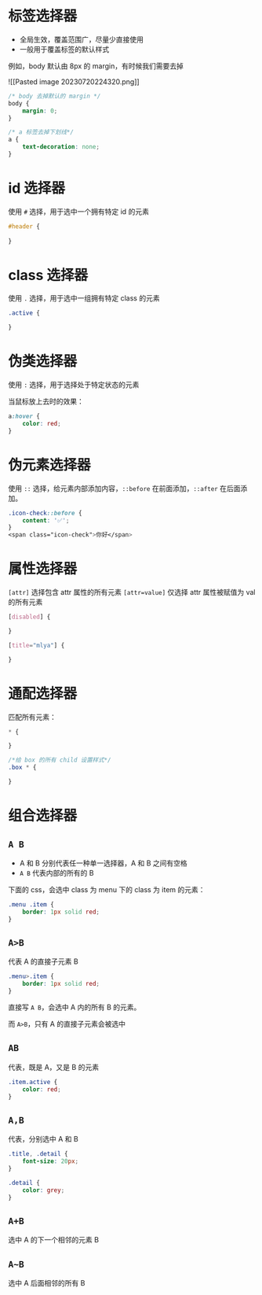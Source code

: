 # 标签选择器

- 全局生效，覆盖范围广，尽量少直接使用
- 一般用于覆盖标签的默认样式

例如，body 默认由 8px 的 margin，有时候我们需要去掉

![[Pasted image 20230720224320.png]]

```css
/* body 去掉默认的 margin */
body {  
	margin: 0;  
}

/* a 标签去掉下划线*/
a {  
	text-decoration: none;  
}
```

# id 选择器

使用 `#` 选择，用于选中一个拥有特定 id 的元素

```css
#header {
	
}
```

# class 选择器

使用 `.` 选择，用于选中一组拥有特定 class 的元素

```css
.active {

}
```

# 伪类选择器

使用 `:` 选择，用于选择处于特定状态的元素

当鼠标放上去时的效果：

```css
a:hover {  
	color: red;  
}
```

# 伪元素选择器

使用 `::` 选择，给元素内部添加内容，`::before` 在前面添加，`::after` 在后面添加。

```css
.icon-check::before {
	content: '✅';
}
<span class="icon-check">你好</span>
```

# 属性选择器

`[attr]` 选择包含 attr 属性的所有元素
`[attr=value]` 仅选择 attr 属性被赋值为 val 的所有元素

```css
[disabled] {

}

[title="mlya"] {

}
```

# 通配选择器

匹配所有元素：

```css
* {

}

/*给 box 的所有 child 设置样式*/
.box * {

}
```

# 组合选择器

## `A B`

- A 和 B 分别代表任一种单一选择器，A 和 B 之间有空格
- `A B` 代表内部的所有的 B

下面的 css，会选中 class 为 menu 下的 class 为 item 的元素：

```css
.menu .item {
	border: 1px solid red;
}
```

## `A>B`

代表 A 的直接子元素 B

```css
.menu>.item {
	border: 1px solid red;
}
```

直接写 `A B`，会选中 A 内的所有 B 的元素。

而 `A>B`，只有 A 的直接子元素会被选中

## `AB`

代表，既是 A，又是 B 的元素

```css
.item.active {
	color: red;
}
```


## `A,B`

代表，分别选中 A 和 B

```css
.title, .detail {
	font-size: 20px;
}

.detail {
	color: grey;
}
```

## `A+B`

选中 A 的下一个相邻的元素 B


## `A~B`

选中 A 后面相邻的所有 B